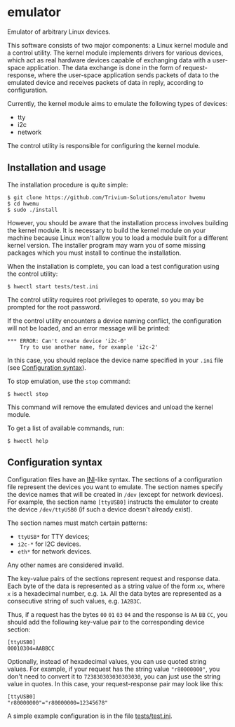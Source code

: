 # emulator

Emulator of arbitrary Linux devices.

This software consists of two major components: a Linux kernel module
and a control utility. The kernel module implements drivers for various
devices, which act as real hardware devices capable of exchanging data
with a user-space application. The data exchange is done in the form of
request-response, where the user-space application sends packets of data
to the emulated device and receives packets of data in reply, according
to configuration.

Currently, the kernel module aims to emulate the following types of
devices:
- tty
- i2c
- network

The control utility is responsible for configuring the kernel module.

## Installation and usage

The installation procedure is quite simple:

```
$ git clone https://github.com/Trivium-Solutions/emulator hwemu
$ cd hwemu
$ sudo ./install
```

However, you should be aware that the installation process involves
building the kernel module. It is necessary to build the kernel module
on your machine because Linux won't allow you to load a module built
for a different kernel version. The installer program may warn
you of some missing packages which you must install to continue the
installation.

When the installation is complete, you can load a test configuration
using the control utility:

```
$ hwectl start tests/test.ini
```

The control utility requires root privileges to operate, so you may be
prompted for the root password.

If the control utility encounters a device naming conflict, the
configuration will not be loaded, and an error message will be printed:

```
*** ERROR: Can't create device 'i2c-0'
    Try to use another name, for example 'i2c-2'
```

In this case, you should replace the device name specified in your
`.ini` file (see [Configuration syntax](#configuration-syntax)).

To stop emulation, use the `stop` command:

```
$ hwectl stop
```

This command will remove the emulated devices and unload the kernel
module.

To get a list of available commands, run:

```
$ hwectl help
```

## Configuration syntax

Configuration files have an
[INI](https://en.wikipedia.org/wiki/INI_file)-like syntax. The sections
of a configuration file represent the devices you want to emulate. The
section names specify the device names that will be created in `/dev`
(except for network devices). For example, the section name `[ttyUSB0]`
instructs the emulator to create the device `/dev/ttyUSB0` (if such a
device doesn't already exist).

The section names must match certain patterns:

- `ttyUSB*` for TTY devices;
- `i2c-*` for I2C devices.
- `eth*` for network devices.

Any other names are considered invalid.

The key-value pairs of the sections represent request and response
data. Each byte of the data is represented as a string value of the
form `xx`, where `x` is a hexadecimal number, e.g. `1A`. All the data
bytes are represented as a consecutive string of such values, e.g.
`1A2B3C`.

Thus, if a request has the bytes `00` `01` `03` `04` and the response
is `AA` `BB` `CC`, you should add the following key-value pair to the
corresponding device section:

```
[ttyUSB0]
00010304=AABBCC
```

Optionally, instead of hexadecimal values, you can use quoted string
values. For example, if your request has the string value
`"r80000000"`, you don't need to convert it to `723830303030303030`, you
can just use the string value in quotes. In this case, your
request-response pair may look like this:


```
[ttyUSB0]
"r80000000"="r80000000=12345678"
```

A simple example configuration is in the file [tests/test.ini](/tests/test.ini).
